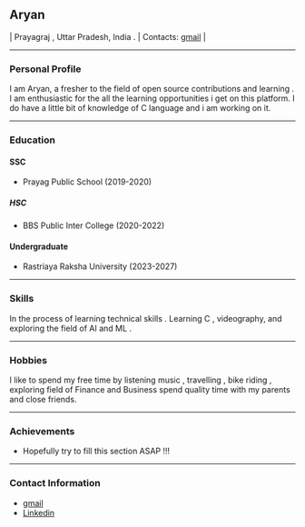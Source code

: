 ## Aryan
 | Prayagraj , Uttar Pradesh, India . |   Contacts: [gmail](aryan.rru@gmail.com) |
___
### Personal Profile 

I am Aryan, a fresher to the field of open source contributions and learning . I am enthusiastic for the all the learning opportunities i get on this platform. I do have a little bit of knowledge of C language and i am working on it.

___

### Education

#### SSC
- Prayag Public School (2019-2020)
##### HSC
- BBS Public Inter College (2020-2022)

#### Undergraduate
- Rastriaya Raksha University (2023-2027)

___

### Skills

In the process of learning technical skills . Learning C , videography, and exploring the field of AI and ML  .

___

### Hobbies

I like to spend my free time by listening music , travelling , bike riding , exploring field of Finance and Business spend quality time with my parents and close friends.

___

### Achievements 

- Hopefully try to fill this section ASAP !!!


___
### Contact Information
-  [gmail](aryan.rru@gmail.com)
- [Linkedin](https://www.linkedin.com/in/aryan-pushpakar-5632ab288/)

 
 
 
 





